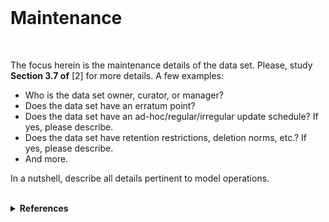 <br>

# Maintenance

<br>

The focus herein is the maintenance details of the data set.  Please, study **Section 3.7 of** [2] for more details.  A few 
examples: 

<ul class="disc">
    <li class="disc">Who is the data set owner, curator, or manager?</li>
    <li class="disc">Does the data set have an erratum point?</li>
    <li class="disc">Does the data set have an ad-hoc/regular/irregular update schedule?  If yes, please describe.</li>
    <li class="disc">Does the data set have retention restrictions, deletion norms, etc.?  If yes, please describe. </li>
    <li class="disc">And more.</li>
</ul>

In a nutshell, describe all details pertinent to model operations. 

<br>

<details><summary><b>References</b></summary>
    <ol class="numeric">
        <li class="numeric"><a href="https://dl.acm.org/doi/10.1145/3458723" target="_blank">Datasheets for Datasets</a>, Communications of the ACM, 2021, Volume 64, Issue 12, pages 86 – 92</li>
        <li class="numeric"><a href="https://arxiv.org/abs/1803.09010v8" target="_blank">Datasheets for Datasets</a>, arXiv:1803.09010v8, 2021, updated datasheet appendix</li>
    </ol>
</details>

<br>
<br>

<br>
<br>

<br>
<br>

<br>
<br>